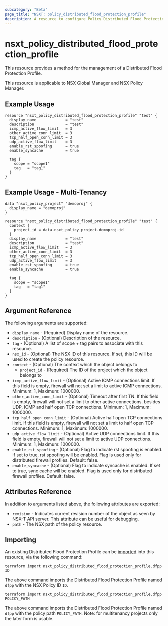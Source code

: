 ```yaml
---
subcategory: "Beta"
page_title: "NSXT: policy_distributed_flood_protection_profile"
description: A resource to configure Policy Distributed Flood Protection Profile on NSX Policy manager.
---
```


# nsxt_policy_distributed_flood_protection_profile

This resource provides a method for the management of a Distributed Flood Protection Profile.

This resource is applicable to NSX Global Manager and NSX Policy Manager.

## Example Usage

```hcl
resource "nsxt_policy_distributed_flood_protection_profile" "test" {
  display_name             = "test"
  description              = "test"
  icmp_active_flow_limit   = 3
  other_active_conn_limit  = 3
  tcp_half_open_conn_limit = 3
  udp_active_flow_limit    = 3
  enable_rst_spoofing      = true
  enable_syncache          = true

  tag {
    scope = "scope1"
    tag   = "tag1"
  }
}
```

## Example Usage - Multi-Tenancy

```hcl
data "nsxt_policy_project" "demoproj" {
  display_name = "demoproj"
}

resource "nsxt_policy_distributed_flood_protection_profile" "test" {
  context {
    project_id = data.nsxt_policy_project.demoproj.id
  }
  display_name             = "test"
  description              = "test"
  icmp_active_flow_limit   = 3
  other_active_conn_limit  = 3
  tcp_half_open_conn_limit = 3
  udp_active_flow_limit    = 3
  enable_rst_spoofing      = true
  enable_syncache          = true

  tag {
    scope = "scope1"
    tag   = "tag1"
  }
}
```

## Argument Reference

The following arguments are supported:

* `display_name` - (Required) Display name of the resource.
* `description` - (Optional) Description of the resource.
* `tag` - (Optional) A list of scope + tag pairs to associate with this resource.
* `nsx_id` - (Optional) The NSX ID of this resource. If set, this ID will be used to create the policy resource.
* `context` - (Optional) The context which the object belongs to
  * `project_id` - (Required) The ID of the project which the object belongs to
* `icmp_active_flow_limit` - (Optional) Active ICMP connections limit. If this field is empty, firewall will not set a limit to active ICMP connections. Minimum: 1, Maximum: 1000000.
* `other_active_conn_limit` - (Optional) Timeout after first TN. If this field is empty, firewall will not set a limit to other active connections. besides UDP, ICMP and half open TCP connections. Minimum: 1, Maximum: 1000000.
* `tcp_half_open_conn_limit` - (Optional) Active half open TCP connections limit. If this field is empty, firewall will not set a limit to half open TCP connections. Minimum: 1, Maximum: 1000000.
* `udp_active_flow_limit` - (Optional) Active UDP connections limit. If this field is empty, firewall will not set a limit to active UDP connections. Minimum: 1, Maximum: 1000000.
* `enable_rst_spoofing` - (Optional) Flag to indicate rst spoofing is enabled. If set to true, rst spoofing will be enabled. Flag is used only for distributed firewall profiles. Default: false.
* `enable_syncache` - (Optional) Flag to indicate syncache is enabled. If set to true, sync cache will be enabled. Flag is used only for distributed firewall profiles. Default: false.

## Attributes Reference

In addition to arguments listed above, the following attributes are exported:

* `revision` - Indicates current revision number of the object as seen by NSX-T API server. This attribute can be useful for debugging.
* `path` - The NSX path of the policy resource.

## Importing

An existing Distributed Flood Protection Profile can be [imported][docs-import] into this resource, via the following command:

[docs-import]: https://developer.hashicorp.com/terraform/cli/import

```shell
terraform import nsxt_policy_distributed_flood_protection_profile.dfpp ID
```

The above command imports the Distributed Flood Protection Profile named `dfpp` with the NSX Policy ID `ID`.

```shell
terraform import nsxt_policy_distributed_flood_protection_profile.dfpp POLICY_PATH
```

The above command imports the Distributed Flood Protection Profile named `dfpp` with the policy path `POLICY_PATH`.
Note: for multitenancy projects only the later form is usable.
